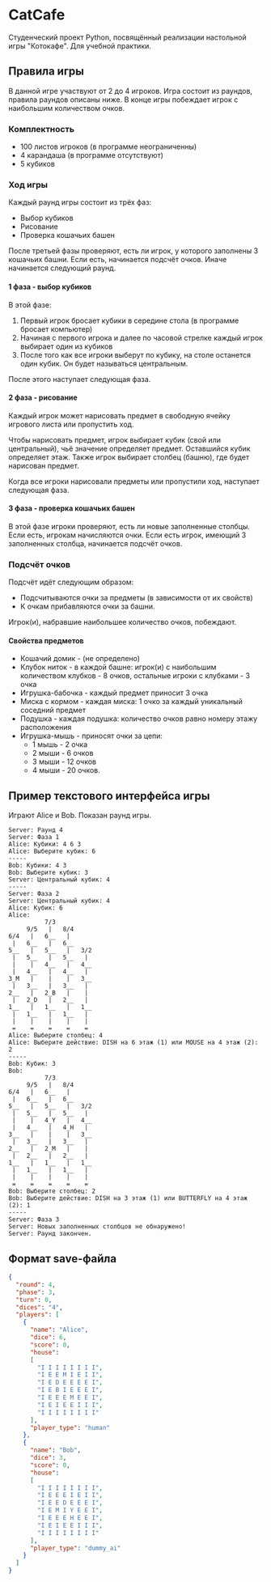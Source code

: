 # CatCafe
Студенческий проект Python, посвящённый реализации настольной игры "Котокафе". Для учебной практики.

## Правила игры
В данной игре участвуют от 2 до 4 игроков. Игра состоит из раундов, правила раундов описаны ниже. В конце игры побеждает игрок с наибольшим количеством очков.

### Комплектность
* 100 листов игроков (в программе неограниченны)
* 4 карандаша (в программе отсутствуют)
* 5 кубиков

### Ход игры
Каждый раунд игры состоит из трёх фаз:
* Выбор кубиков
* Рисование
* Проверка кошачьих башен

После третьей фазы проверяют, есть ли игрок, у которого заполнены 3 кошачьих башни. Если есть, начинается подсчёт очков. Иначе начинается следующий раунд.

#### 1 фаза - выбор кубиков
В этой фазе:
1. Первый игрок бросает кубики в середине стола (в программе бросает компьютер)
2. Начиная с первого игрока и далее по часовой стрелке каждый игрок выбирает один из кубиков
3. После того как все игроки выберут по кубику, на столе останется один кубик. Он будет называться центральным.

После этого наступает следующая фаза.

#### 2 фаза - рисование
Каждый игрок может нарисовать предмет в свободную ячейку игрового листа или пропустить ход.

Чтобы нарисовать предмет, игрок выбирает кубик (свой или центральный), чьё значение определяет предмет. Оставшийся кубик определяет этаж. Также игрок выбирает столбец (башню), где будет нарисован предмет.

Когда все игроки нарисовали предметы или пропустили ход, наступает следующая фаза.

#### 3 фаза - проверка кошачьих башен
В этой фазе игроки проверяют, есть ли новые заполненные столбцы. Если есть, игрокам начисляются очки. Если есть игрок, имеющий 3 заполненных столбца, начинается подсчёт очков. 

### Подсчёт очков
Подсчёт идёт следующим образом:
* Подсчитываются очки за предметы (в зависимости от их свойств)
* К очкам прибавляются очки за башни.

Игрок(и), набравшие наибольшее количество очков, побеждают.

#### Свойства предметов
* Кошачий домик - (не определено)
* Клубок ниток - в каждой башне: игрок(и) с наибольшим количеством клубков - 8 очков, остальные игроки с клубками - 3 очка
* Игрушка-бабочка - каждый предмет приносит 3 очка
* Миска с кормом - каждая миска: 1 очко за каждый уникальный соседний предмет
* Подушка - каждая подушка: количество очков равно номеру этажу расположения
* Игрушка-мышь - приносят очки за цепи:
  * 1 мышь - 2 очка
  * 2 мыши - 6 очков
  * 3 мыши - 12 очков
  * 4 мыши - 20 очков.

## Пример текстового интерфейса игры
Играют Alice и Bob. Показан раунд игры.

```
Server: Раунд 4
Server: Фаза 1
Alice: Кубики: 4 6 3
Alice: Выберите кубик: 6
-----
Bob: Кубики: 4 3
Bob: Выберите кубик: 3
Server: Центральный кубик: 4
-----
Server: Фаза 2
Server: Центральный кубик: 4
Alice: Кубик: 6
Alice:
          7/3           
     9/5   |   8/4      
6/4   |   6__   |       
 |   6__   |   6__      
5__   |   5__   |   3/2 
 |   5__   |   5__   |  
 |    |   4__   |   4__ 
 |   4__   |   4__   |  
3_M   |    |    |   3__ 
 |   3__   |   3__   |  
2__   |   2_B   |    |  
 |   2_D   |   2__   |  
1__   |   1__   |   1__ 
 |   1__   |   1__   |  
 |    |    |    |    |  
 =    =    =    =    =
Alice: Выберите столбец: 4
Alice: Выберите действие: DISH на 6 этаж (1) или MOUSE на 4 этаж (2): 2
-----
Bob: Кубик: 3
Bob:
          7/3           
     9/5   |   8/4      
6/4   |   6__   |       
 |   6__   |   6__      
5__   |   5__   |   3/2  
 |   5__   |   5__   |  
 |    |   4_Y   |   4__ 
 |   4__   |   4_H   |  
3__   |    |    |   3__ 
 |   3__   |   3__   |  
2__   |   2_M   |    |  
 |   2__   |   2__   |  
1__   |   1__   |   1__ 
 |   1__   |   1__   |  
 |    |    |    |    |  
 =    =    =    =    =
Bob: Выберите столбец: 2
Bob: Выберите действие: DISH на 3 этаж (1) или BUTTERFLY на 4 этаж (2): 1
-----
Server: Фаза 3
Server: Новых заполненных столбцов не обнаружено!
Server: Раунд закончен.
```

## Формат save-файла
```json
{
  "round": 4,
  "phase": 3,
  "turn": 0,
  "dices": "4",
  "players": [
    {
      "name": "Alice",
      "dice": 6,
      "score": 0,
      "house":
      [
        "I I I I I I I I",
        "I E E M I E I I",
        "I E D E E E E I",
        "I E B I E E E I",
        "I E E E M E E I",
        "I E I E E I I I",
        "I I I I I I I I"
      ],
      "player_type": "human"
    },
    {
      "name": "Bob",
      "dice": 3,
      "score": 0,
      "house":
      [
        "I I I I I I I I",
        "I E E E I E I I", 
        "I E E D E E E I", 
        "I E M I Y E E I", 
        "I E E E H E E I", 
        "I E I E E I I I",
        "I I I I I I I I"
      ],
      "player_type": "dummy_ai"
    }
  ]
}
```
